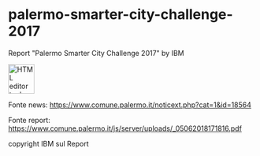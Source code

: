 # palermo-smarter-city-challenge-2017
Report "Palermo Smarter City Challenge 2017" by IBM

<p><img class="imageLeft" style="width: 53px; height: 60px;" src="https://www.comune.palermo.it/js/server/uploads/220x220/_05062018171655.jpg" alt="HTML editor tools" />

Fonte news: https://www.comune.palermo.it/noticext.php?cat=1&id=18564

Fonte report: https://www.comune.palermo.it/js/server/uploads/_05062018171816.pdf

copyright IBM sul Report
